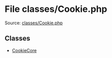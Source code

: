 File classes/Cookie.php
=========
Source: [classes/Cookie.php](https://github.com/PrestaShop/PrestaShop/blob/1.6.1.1/classes/Cookie.php)


Classes
-------

* [CookieCore](class.CookieCore)

